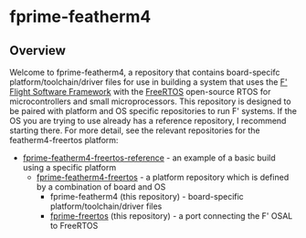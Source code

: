 # fprime-featherm4

## Overview

Welcome to fprime-featherm4, a repository that contains board-specifc platform/toolchain/driver files for use in building a system that uses the <a href="https://fprime.jpl.nasa.gov/">F' Flight Software Framework</a> with the <a href="https://www.freertos.org/">FreeRTOS</a> open-source RTOS for microcontrollers and small microprocessors. This repository is designed to be paired with platform and OS specific repositories to run F' systems. If the OS you are trying to use already has a reference repository, I recommend starting there. For more detail, see the relevant repositories for the featherm4-freertos platform:

- <a href=https://github.com/laboratory10/fprime-featherm4-freertos-reference>fprime-featherm4-freertos-reference</a> - an example of a basic build using a specific platform
    - <a href=https://github.com/laboratory10/fprime-featherm4-freertos>fprime-featherm4-freertos</a> - a platform repository which is defined by a combination of board and OS
        - fprime-featherm4 (this repository) - board-specific platform/toolchain/driver files
        - <a href=https://github.com/laboratory10/fprime-freertos>fprime-freertos</a> (this repository) - a port connecting the F' OSAL to FreeRTOS
 


